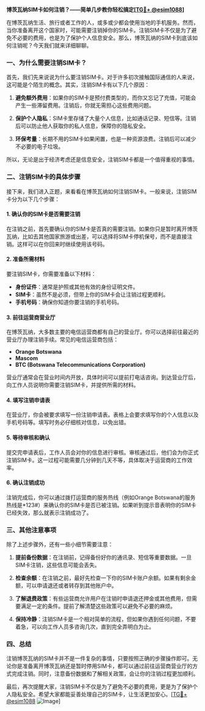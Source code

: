 **博茨瓦纳SIM卡如何注销？——简单几步教你轻松搞定[[TG💪+ @esim1088](https://t.me/s/esim1088)]**

在博茨瓦纳生活、旅行或者工作的人，或多或少都会使用当地的手机服务。然而，当你准备离开这个国家时，可能需要注销掉你的SIM卡。注销SIM卡不仅是为了避免不必要的费用，也是为了保护个人信息安全。那么，博茨瓦纳的SIM卡到底该如何注销呢？今天我们就来详细聊聊。

### 一、为什么需要注销SIM卡？

首先，我们先来说说为什么要注销SIM卡。对于许多初次接触国际通信的人来说，这可能是个陌生的概念。其实，注销SIM卡有以下几个原因：

1. **避免额外费用**：如果你的SIM卡是预付费类型的，而你又忘记了充值，可能会产生一些滞留费用。注销后，你就无需担心这些费用问题。
   
2. **保护个人隐私**：SIM卡里存储了大量个人信息，比如通话记录、短信等。注销后可以防止他人获取你的私人信息，保障你的隐私安全。

3. **环保考量**：长期不用的SIM卡如果闲置，也是一种资源浪费。注销后可以减少不必要的电子垃圾。

所以，无论是出于经济考虑还是信息安全，注销SIM卡都是一个值得重视的事情。

### 二、注销SIM卡的具体步骤

接下来，我们进入正题，来看看在博茨瓦纳如何注销SIM卡。一般来说，注销SIM卡分为以下几个步骤：

#### 1. 确认你的SIM卡是否需要注销

在注销之前，首先要确认你的SIM卡是否真的需要注销。如果你只是暂时离开博茨瓦纳，比如去其他国家旅游或出差，可以选择将SIM卡停机保号，而不是直接注销。这样可以在你回来时继续使用该号码。

#### 2. 准备所需材料

要注销SIM卡，你需要准备以下材料：

- **身份证件**：通常是护照或其他有效的身份证明文件。
- **SIM卡**：虽然不是必须，但带上你的SIM卡会让注销过程更顺利。
- **手机号码**：确保你知道你要注销的手机号码。

#### 3. 前往运营商营业厅

在博茨瓦纳，大多数主要的电信运营商都有自己的营业厅。你可以选择前往最近的营业厅办理注销手续。常见的电信运营商包括：

- **Orange Botswana**
- **Mascom**
- **BTC (Botswana Telecommunications Corporation)**

营业厅通常会在营业时间内开放，具体时间可以提前打电话咨询。到达营业厅后，向工作人员说明你需要注销SIM卡，并提供所需的材料。

#### 4. 填写注销申请表

在营业厅，你会被要求填写一份注销申请表。表格上会要求填写你的个人信息以及手机号码等。填写时务必仔细核对信息，以免出错。

#### 5. 等待审核和确认

提交完申请表后，工作人员会对你的信息进行审核。审核通过后，他们会为你正式注销SIM卡。这一过程可能需要几分钟到几天不等，具体取决于运营商的工作效率。

#### 6. 确认注销成功

注销完成后，你可以通过拨打运营商的服务热线（例如Orange Botswana的服务热线是*123#）来确认你的SIM卡是否已被注销。如果听到提示音表明你的SIM卡已经失效，那么就表示注销成功了。

### 三、其他注意事项

除了上述步骤外，还有一些小细节需要注意：

1. **提前备份数据**：在注销前，记得备份好你的通讯录、短信等重要数据。一旦SIM卡注销，这些信息可能会丢失。

2. **检查余额**：在注销之前，最好先检查一下你的SIM卡账户余额。如果有剩余金额，可以申请退还或者转存到其他账户中。

3. **了解退费政策**：有些运营商允许用户在注销时申请退还押金或其他费用，但需要满足一定的条件。提前了解清楚这些政策可以避免不必要的麻烦。

4. **保持冷静**：注销SIM卡是一个相对简单的流程，但如果你遇到任何问题，不要着急，可以向工作人员多咨询几次，直到完全弄明白为止。

### 四、总结

注销博茨瓦纳的SIM卡并不是一件复杂的事情，只要按照正确的步骤操作即可。无论你是准备离开博茨瓦纳还是暂时停用SIM卡，都可以通过前往运营商营业厅的方式完成注销。同时，注意备份数据和了解相关政策，会让你的注销过程更加顺利。

最后，再次提醒大家，注销SIM卡不仅是为了避免不必要的费用，更是为了保护个人隐私安全。希望大家都能妥善处理自己的SIM卡，让生活更加安心。[[TG💪+ @esim1088](https://t.me/s/esim1088) ![Image](https://i.postimg.cc/4NQfJmqS/Snipaste-2025-05-13-00-14-12.png)]